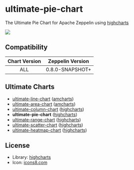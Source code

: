 # ultimate-pie-chart

The Ultimate Pie Chart for Apache Zeppelin using [highcharts](https://www.amcharts.com/)

![](https://raw.githubusercontent.com/ZEPL/zeppelin-ultimate-pie-chart/master/screenshots/640.gif)

## Compatibility

| Chart Version | Zeppelin Version |
| :---: | :---: |
| ALL | 0.8.0-SNAPSHOT+ |

## Ultimate Charts

- [ultimate-line-chart](https://github.com/ZEPL/zeppelin-ultimate-line-chart) ([amcharts](https://www.amcharts.com/))
- [ultimate-area-chart](https://github.com/ZEPL/zeppelin-ultimate-area-chart) ([amcharts](https://www.amcharts.com/))
- [ultimate-column-chart](https://github.com/ZEPL/zeppelin-ultimate-column-chart) ([highcharts](http://www.highcharts.com/))
- **ultimate-pie-chart** ([highcharts](http://www.highcharts.com/))
- [ultimate-range-chart](https://github.com/ZEPL/zeppelin-ultimate-range-chart) ([highcharts](http://www.highcharts.com/))
- [ultimate-scatter-chart](https://github.com/ZEPL/zeppelin-ultimate-scatter-chart) ([highcharts](http://www.highcharts.com/))
- [ultimate-heatmap-chart](https://github.com/ZEPL/zeppelin-ultimate-heatmap-chart) ([highcharts](http://www.highcharts.com/))

## License

- Library: [highcharts](http://www.highcharts.com/)
- Icon: [icons8.com](https://icons8.com/web-app/21214/pie-chart) 

